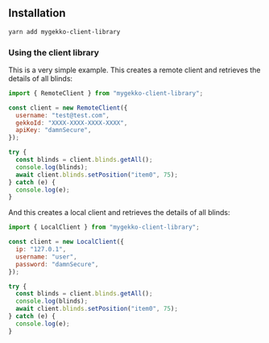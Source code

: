 ## Installation

```sh
yarn add mygekko-client-library
```

### Using the client library

This is a very simple example. This creates a remote client and retrieves the details of all blinds:

```js
import { RemoteClient } from "mygekko-client-library";

const client = new RemoteClient({
  username: "test@test.com",
  gekkoId: "XXXX-XXXX-XXXX-XXXX",
  apiKey: "damnSecure",
});

try {
  const blinds = client.blinds.getAll();
  console.log(blinds);
  await client.blinds.setPosition("item0", 75);
} catch (e) {
  console.log(e);
}
```

And this creates a local client and retrieves the details of all blinds:

```js
import { LocalClient } from "mygekko-client-library";

const client = new LocalClient({
  ip: "127.0.1",
  username: "user",
  password: "damnSecure",
});

try {
  const blinds = client.blinds.getAll();
  console.log(blinds);
  await client.blinds.setPosition("item0", 75);
} catch (e) {
  console.log(e);
}
```
